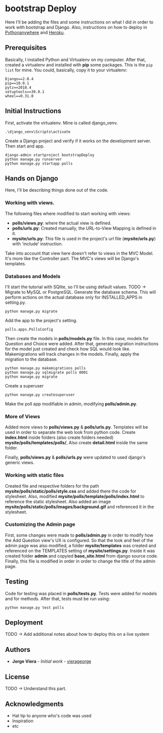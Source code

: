 # bootstrap Deploy

Here I'll be adding the files and some instructions on what I did in order to work with bootstrap and Django. Also, instructions on how to deploy in [Pythonanywhere](https://wwww.pythonanywhere.com) and [Heroku](https://www.heroku.com/).

## Prerequisites
Basically, I installed Python and Virtualenv on my computer. After that, created a virtualenv and installed with **pip** some packages. This is the `pip list` for mine. You could, basically, copy it to your virtualenv:
```
Django==2.0.4
pip==10.0.1
pytz==2018.4
setuptools==39.0.1
wheel==0.31.0
```
## Initial Instructions
First, activate the virtualenv. Mine is called django_venv.
```
.\django_venv\Scripts\activate
```
Create a Django project and verify if it works on the development server. Then start and app.
```
django-admin startproject bootstrapDeploy
python manage.py runserver
python manage.py startapp polls
```
## Hands on Django
Here, I'll be describing things done out of the code.
### Working with views.
The following files where modified to start working with views:
* **polls/views.py**: where the actual view is defined.
* **polls/urls.py**: Created manually, the URL-to-View Mapping is defined in it.
* **mysite/urls.py**: This file is used in the project's url file (**mysite/urls.py**) with 'include' instruction.

Take into account that view here doesn't refer to views in the MVC Model. It's more like the Controller part. The MVC's views will be Django's templates.

### Databases and Models
I'll start the tutorial with SQlite, so I'll be using default values. TODO -> Migrate to MySQL or PostgreSQL. Generate the database schema. This will perform actions on the actual database only for INSTALLED_APPS in setting.py.
```
python manage.py migrate
```
Add the app to the project's setting.
```
polls.apps.PollsConfig
```
Then create the models in **polls/models.py** file. In this case, models for Question and Choice were added. After that, generate migration instructions for the model just created and check how SQL would look like. Makemigrations will track changes in the models. Finally, apply the migration to the database.
```
python manage.py makemigrations polls
python manage.py sqlmigrate polls 0001
python manage.py migrate
```
Create a superuser
```
python manage.py createsuperuser
```
Make the poll app modifiable in admin, modifying **polls/admin.py**.

### More of Views
Added more views to **polls/views.py** & **polls/urls.py**. Templates will be used in order to separate the web look from python code. Create **index.html** inside folders (also create folders needed) **mysite/polls/templates/polls/**, Also create **detail.html** inside the same folder.

Finally, **polls/views.py** & **polls/urls.py** were updated to used django's generic views.

### Working with static files
Created file and respective folders for the path **mysite/polls/static/polls/style.css** and added there the code for stylesheet. Also,  modified **mysite/polls/template/polls/index.html** to reference the static stylesheet. Also added an image **mysite/polls/static/polls/images/background.gif** and referenced it in the stylesheet.

### Customizing the Admin page
First, some changes were made to **polls/admin.py** in order to modify how the Add Question view's UX is configured. So that the look and feel of the admin page was also modified, a folder **mysite/templates** was created and referenced on the TEMPLATES setting of **mysite/settings.py**. Inside it was created folder **admin** and copyied **base_site.html** from django source code. Finally, this file is modified in order in order to change the title of the admin page.

## Testing
Code for testing was placed in **polls/tests.py**. Tests were added for models and for methods. After that, tests must be run using:
```
python manage.py test polls
```

## Deployment
TODO -> Add additional notes about how to deploy this on a live system

## Authors
* **Jorge Viera** - *Initial work* - [vierageorge](https://github.com/Vierageorge)

## License
TODO -> Understand this part.

## Acknowledgments

* Hat tip to anyone who's code was used
* Inspiration
* etc
